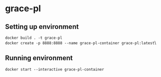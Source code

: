 # grace-pl

## Setting up environment
`docker build . -t grace-pl`\
`docker create -p 8888:8888 --name grace-pl-container grace-pl:latest`\

## Running environment
`docker start --interactive grace-pl-container`

